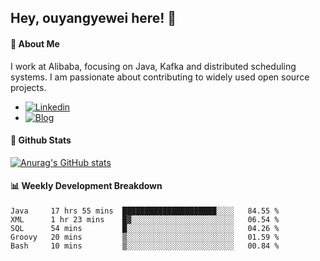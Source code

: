 ## Hey, ouyangyewei here! :wave:

#### :rocket: About Me
I work at Alibaba, focusing on Java, Kafka and distributed scheduling systems. I am passionate about contributing to widely used open source projects.

- [![Linkedin](https://img.shields.io/badge/LinkedIn-ouyangyewei-blue)](https://www.linkedin.com/in/ouyangyewei/)
- [![Blog](https://img.shields.io/badge/Blog-yeweiouyang-orange)](https://blog.csdn.net/yeweiouyang)

#### :star2: Github Stats
[![Anurag's GitHub stats](https://github-readme-stats.vercel.app/api?username=ouyangyewei&show_icons=true&cache_seconds=3600&theme=tokyonight)](https://github.com/anuraghazra/github-readme-stats)

#### :bar_chart: Weekly Development Breakdown
<!--START_SECTION:waka-->
```text
Java     17 hrs 55 mins  █████████████████████░░░░   84.55 % 
XML      1 hr 23 mins    █▓░░░░░░░░░░░░░░░░░░░░░░░   06.54 % 
SQL      54 mins         █░░░░░░░░░░░░░░░░░░░░░░░░   04.26 % 
Groovy   20 mins         ▒░░░░░░░░░░░░░░░░░░░░░░░░   01.59 % 
Bash     10 mins         ▒░░░░░░░░░░░░░░░░░░░░░░░░   00.84 % 
```
<!--END_SECTION:waka-->
